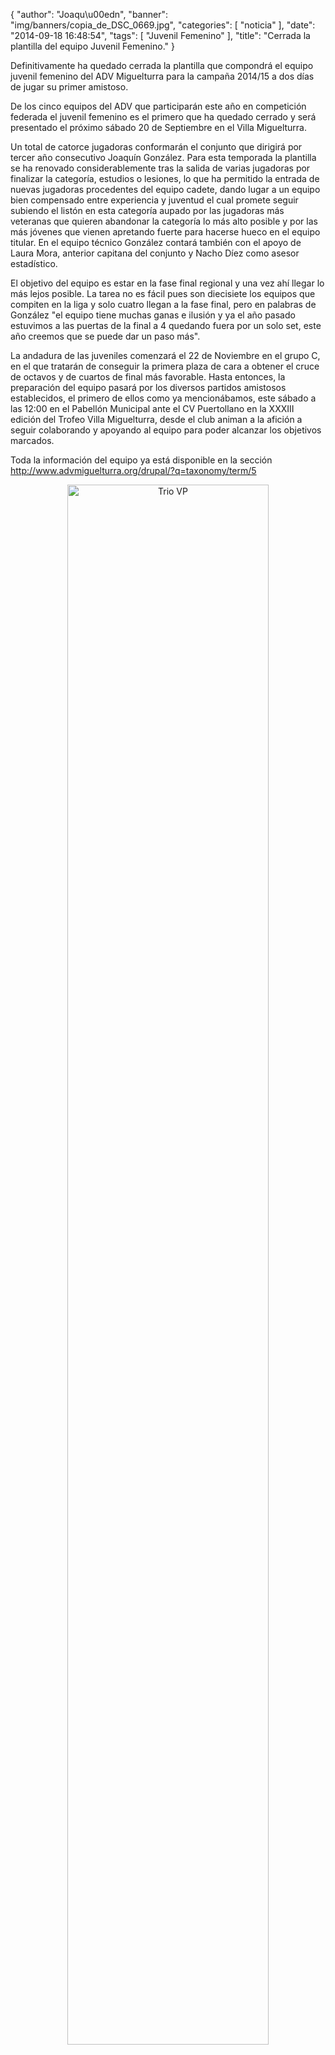 {
  "author": "Joaqu\u00edn", 
  "banner": "img/banners/copia_de_DSC_0669.jpg", 
  "categories": [
    "noticia"
  ], 
  "date": "2014-09-18 16:48:54", 
  "tags": [
    "Juvenil Femenino"
  ], 
  "title": "Cerrada la plantilla del equipo Juvenil Femenino."
}

Definitivamente ha quedado cerrada la plantilla que compondrá el equipo juvenil femenino del ADV Miguelturra para la campaña 2014/15 a dos días de jugar su primer amistoso.

De los cinco equipos del ADV que participarán este año en competición federada el juvenil femenino es el primero que ha quedado cerrado y será presentado el próximo sábado 20 de Septiembre en el Villa Miguelturra.

Un total de catorce jugadoras conformarán el conjunto que dirigirá por tercer año consecutivo Joaquín González. Para esta temporada la plantilla se ha renovado considerablemente tras la salida de varias jugadoras por finalizar la categoría, estudios o lesiones, lo que ha permitido la entrada de nuevas jugadoras procedentes del equipo cadete, dando lugar a un equipo bien compensado entre experiencia y juventud el cual promete seguir subiendo el listón en esta categoría aupado por las jugadoras más veteranas que quieren abandonar la categoría lo más alto posible y por las más jóvenes que vienen apretando fuerte para hacerse hueco en el equipo titular. En el equipo técnico González contará también con el apoyo de Laura Mora, anterior capitana del conjunto y Nacho Díez como asesor estadístico.

El objetivo del equipo es estar en la fase final regional y una vez ahí llegar lo más lejos posible. La tarea no es fácil pues son diecisiete los equipos que compiten en la liga y solo cuatro llegan a la fase final, pero en palabras de González "el equipo tiene muchas ganas e ilusión y ya el año pasado estuvimos a las puertas de la final a 4 quedando fuera por un solo set, este año creemos que se puede dar un paso más".

La andadura de las juveniles comenzará el 22 de Noviembre en el grupo C, en el que tratarán de conseguir la primera plaza de cara a obtener el cruce de octavos y de cuartos de final más favorable. Hasta entonces, la preparación del equipo pasará por los diversos partidos amistosos establecidos, el primero de ellos como ya mencionábamos, este sábado a las 12:00 en el Pabellón Municipal ante el CV Puertollano en la XXXIII edición del Trofeo Villa Miguelturra, desde el club animan a la afición a seguir colaborando y apoyando al equipo para poder alcanzar los objetivos marcados.

Toda la información del equipo ya está disponible en la sección http://www.advmiguelturra.org/drupal/?q=taxonomy/term/5


<center>
<a target="_new" href="http://www.advmiguelturra.org/img/banners/copia%20de%20DSC_0669.jpg"> 
<img alt="Trio VP" width="80%" align="center" src="http://www.advmiguelturra.org/img/banners/copia%20de%20DSC_0669.jpg"/> </a> </center>


